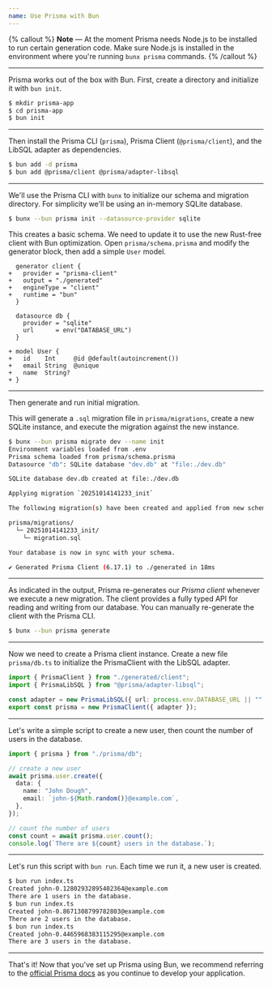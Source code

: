 ```yaml
---
name: Use Prisma with Bun
---
```


{% callout %}
**Note** — At the moment Prisma needs Node.js to be installed to run certain generation code. Make sure Node.js is installed in the environment where you're running `bunx prisma` commands.
{% /callout %}

---

Prisma works out of the box with Bun. First, create a directory and initialize it with `bun init`.

```bash
$ mkdir prisma-app
$ cd prisma-app
$ bun init
```

---

Then install the Prisma CLI (`prisma`), Prisma Client (`@prisma/client`), and the LibSQL adapter as dependencies.

```bash
$ bun add -d prisma
$ bun add @prisma/client @prisma/adapter-libsql
```

---

We'll use the Prisma CLI with `bunx` to initialize our schema and migration directory. For simplicity we'll be using an in-memory SQLite database.

```bash
$ bunx --bun prisma init --datasource-provider sqlite
```

This creates a basic schema. We need to update it to use the new Rust-free client with Bun optimization. Open `prisma/schema.prisma` and modify the generator block, then add a simple `User` model.

```prisma-diff#prisma/schema.prisma
  generator client {
+   provider = "prisma-client"
+   output = "./generated"
+   engineType = "client"
+   runtime = "bun"
  }

  datasource db {
    provider = "sqlite"
    url      = env("DATABASE_URL")
  }

+ model User {
+   id    Int     @id @default(autoincrement())
+   email String  @unique
+   name  String?
+ }
```

---

Then generate and run initial migration.

This will generate a `.sql` migration file in `prisma/migrations`, create a new SQLite instance, and execute the migration against the new instance.

```bash
$ bunx --bun prisma migrate dev --name init
Environment variables loaded from .env
Prisma schema loaded from prisma/schema.prisma
Datasource "db": SQLite database "dev.db" at "file:./dev.db"

SQLite database dev.db created at file:./dev.db

Applying migration `20251014141233_init`

The following migration(s) have been created and applied from new schema changes:

prisma/migrations/
  └─ 20251014141233_init/
    └─ migration.sql

Your database is now in sync with your schema.

✔ Generated Prisma Client (6.17.1) to ./generated in 18ms
```

---

As indicated in the output, Prisma re-generates our _Prisma client_ whenever we execute a new migration. The client provides a fully typed API for reading and writing from our database. You can manually re-generate the client with the Prisma CLI.

```sh
$ bunx --bun prisma generate
```

---

Now we need to create a Prisma client instance. Create a new file `prisma/db.ts` to initialize the PrismaClient with the LibSQL adapter.

```ts#prisma/db.ts
import { PrismaClient } from "./generated/client";
import { PrismaLibSQL } from "@prisma/adapter-libsql";

const adapter = new PrismaLibSQL({ url: process.env.DATABASE_URL || "" });
export const prisma = new PrismaClient({ adapter });
```

---

Let's write a simple script to create a new user, then count the number of users in the database.

```ts#index.ts
import { prisma } from "./prisma/db";

// create a new user
await prisma.user.create({
  data: {
    name: "John Dough",
    email: `john-${Math.random()}@example.com`,
  },
});

// count the number of users
const count = await prisma.user.count();
console.log(`There are ${count} users in the database.`);
```

---

Let's run this script with `bun run`. Each time we run it, a new user is created.

```bash
$ bun run index.ts
Created john-0.12802932895402364@example.com
There are 1 users in the database.
$ bun run index.ts
Created john-0.8671308799782803@example.com
There are 2 users in the database.
$ bun run index.ts
Created john-0.4465968383115295@example.com
There are 3 users in the database.
```

---

That's it! Now that you've set up Prisma using Bun, we recommend referring to the [official Prisma docs](https://www.prisma.io/docs/concepts/components/prisma-client) as you continue to develop your application.
